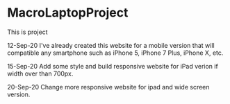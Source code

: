 # MacroLaptopProject
This is project

12-Sep-20
I've already created this website for a mobile version that will compatible any smartphone such as iPhone 5, iPhone 7 Plus, iPhone X, etc.

15-Sep-20
Add some style and build responsive website for iPad verion if width over than 700px.

20-Sep-20
Change more responsive website for ipad and wide screen version.
